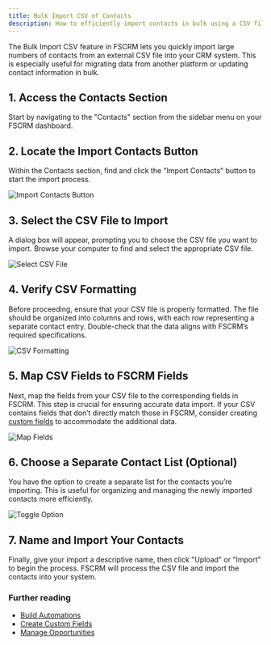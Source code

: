 ```yaml
---
title: Bulk Import CSV of Contacts
description: How to efficiently import contacts in bulk using a CSV file in FSCRM.
---
```


The Bulk Import CSV feature in FSCRM lets you quickly import large numbers of contacts from an external CSV file into your CRM system. This is especially useful for migrating data from another platform or updating contact information in bulk.

## 1. Access the Contacts Section

Start by navigating to the "Contacts" section from the sidebar menu on your FSCRM dashboard.

## 2. Locate the Import Contacts Button

Within the Contacts section, find and click the "Import Contacts" button to start the import process.

![Import Contacts Button](/public/bulk-csv-guide/navigate-to-import-contacts.png)

## 3. Select the CSV File to Import

A dialog box will appear, prompting you to choose the CSV file you want to import. Browse your computer to find and select the appropriate CSV file.

![Select CSV File](/public/bulk-csv-guide/choose-csv-file.png)

## 4. Verify CSV Formatting

Before proceeding, ensure that your CSV file is properly formatted. The file should be organized into columns and rows, with each row representing a separate contact entry. Double-check that the data aligns with FSCRM’s required specifications.

![CSV Formatting](/public/bulk-csv-guide/sample-csv.png)

## 5. Map CSV Fields to FSCRM Fields

Next, map the fields from your CSV file to the corresponding fields in FSCRM. This step is crucial for ensuring accurate data import. If your CSV contains fields that don’t directly match those in FSCRM, consider creating [custom fields](/src/content/docs/features/custom-fields.md) to accommodate the additional data.

![Map Fields](/public/bulk-csv-guide/map-fields-csv.png)

## 6. Choose a Separate Contact List (Optional)

You have the option to create a separate list for the contacts you’re importing. This is useful for organizing and managing the newly imported contacts more efficiently.

![Toggle Option](/public/bulk-csv-guide/name-csv-import.png)

## 7. Name and Import Your Contacts

Finally, give your import a descriptive name, then click "Upload" or "Import" to begin the process. FSCRM will process the CSV file and import the contacts into your system.

### **Further reading**

- [Build Automations](/guides/build-automations)
- [Create Custom Fields](/guides/custom-fields)
- [Manage Opportunities](/guides/manage-opportunities)
